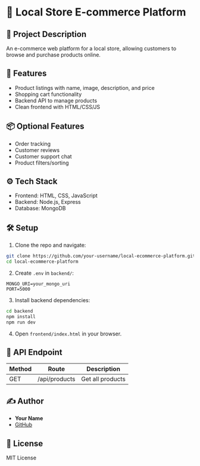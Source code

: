 
# 🛒 Local Store E-commerce Platform

## 📘 Project Description

An e-commerce web platform for a local store, allowing customers to browse and purchase products online.

## 🚀 Features

- Product listings with name, image, description, and price
- Shopping cart functionality
- Backend API to manage products
- Clean frontend with HTML/CSS/JS

## 📦 Optional Features

- Order tracking
- Customer reviews
- Customer support chat
- Product filters/sorting

## ⚙️ Tech Stack

- Frontend: HTML, CSS, JavaScript
- Backend: Node.js, Express
- Database: MongoDB

## 🛠️ Setup

1. Clone the repo and navigate:

```bash
git clone https://github.com/your-username/local-ecommerce-platform.git
cd local-ecommerce-platform
```

2. Create `.env` in `backend/`:

```
MONGO_URI=your_mongo_uri
PORT=5000
```

3. Install backend dependencies:

```bash
cd backend
npm install
npm run dev
```

4. Open `frontend/index.html` in your browser.

## 🔗 API Endpoint

| Method | Route            | Description         |
|--------|------------------|---------------------|
| GET    | /api/products    | Get all products    |

## ✍️ Author

- **Your Name**
- [GitHub](https://github.com/yourusername)

## 📃 License

MIT License
